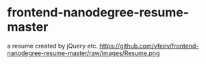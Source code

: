 # frontend-nanodegree-resume-master
a resume created by jQuery etc.
https://github.com/vfeirv/frontend-nanodegree-resume-master/raw/images/Resume.png
